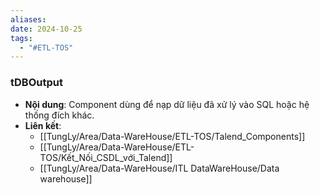 ```yaml
---
aliases: 
date: 2024-10-25
tags:
  - "#ETL-TOS"
---
```

### tDBOutput
   - **Nội dung**: Component dùng để nạp dữ liệu đã xử lý vào SQL hoặc hệ thống đích khác.
   - **Liên kết**:
      - [[TungLy/Area/Data-WareHouse/ETL-TOS/Talend_Components]]
      - [[TungLy/Area/Data-WareHouse/ETL-TOS/Kết_Nối_CSDL_với_Talend]]
      - [[TungLy/Area/Data-WareHouse/ITL DataWareHouse/Data warehouse]]